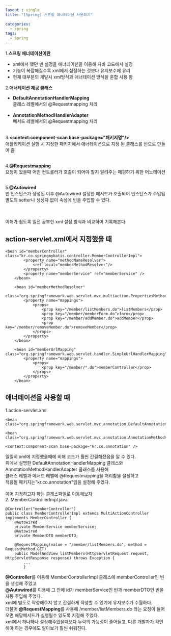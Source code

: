 ```yaml
---
layout : single
title: "[Spring] 스프링 애너테이션 사용하기"

categories:
  - spring
tags:
  - Spring
---
```



1.**스프링 애너테이션이란**
- xml에서 했던 빈 설정을 애너테이션을 이용해 자바 코드에서 설정
- 기능이 복잡해질수록 xml에서 설정하는 것보다 유지보수에 유리
- 현재 대부분의 개발시 xml방식과 애너테이션 방식을 혼합 사용 함

2.**애너테이션 제공 클래스**
- **DefaultAnnotationHandlerMapping**<br>클래스 레벨에서의 @Requestmapping 처리<br><br>
- **AnnotationMethodHandlerAdapter**<br>메서드 레벨에서의 @Requestmapping 처리<br><br>

3.**\<context:component-scan base-package="패키지명"/>**<br>애플리케이션 실행 시 지정한 패키지에서 애너테이션으로 지정 된 클래스를 빈으로 만들어 줌<br><br>

4.**@Requestmapping**<br>요청이 왔을때 어떤 컨트롤러가 호출이 되어야 할지 알려주는 매핑하기 위한 어노테이션<br><br>

5.**@Autowired**<br>빈 인스턴스가 생성된 이후 @Autowired 설정한 메서드가 호출되어 인스턴스가 주입됨<br>별도의 setter나 생성자 없이 속성에 빈을 주입할 수 있다.<br><br><br>

이해가 쉽도록 일전 공부한 xml 설정 방식과 비교하며 기록해본다.

## **action-servlet.xml에서 지정했을 때**

~~~
<bean id="memberController" class="kr.co.springmybatis.controller.MemberControllerImpl">
		<property name="methodNameResolver">
			<ref local="memberMethodResolver"/>
		</property>
		<property name="memberService" ref="memberService" />
	</bean>
	
	<bean id="memberMethodResolver" 
			class="org.springframework.web.servlet.mvc.multiaction.PropertiesMethodNameResolver">
		<property name="mappings">
			<props>
				<prop key="/member/listMembers.do">listMembers</prop>
				<prop key="/member/memberForm.do">form</prop> 
 				<prop key="/member/addMember.do">addMember</prop>
				<prop key="/member/removeMember.do">removeMember</prop>
			</props>
		</property>
	</bean>
	
	<bean id="memberUrlMapping" class="org.springframework.web.servlet.handler.SimpleUrlHandlerMapping">
		<property name="mappings">
			<props>
				<prop key="/member/*.do">memberController</prop>
			</props>
		</property>
	</bean>
~~~

## **애너테이션을 사용할 때**

1.action-servlet.xml

~~~
<bean class="org.springframework.web.servlet.mvc.annotation.DefaultAnnotationHandlerMapping"/>

<bean class="org.springframework.web.servlet.mvc.annotation.AnnotationMethodHandlerAdapter"/>

<context:component-scan base-package="kr.co.annotation" />
~~~

일일히 xml에 지정했을때에 비해 코드가 훨씬 간결해졌음을 알 수 있다.<br>위에서 설명한 DefaultAnnotationHandlerMapping 클래스와 AnnotationMethodHandlerAdapter 클래스를 사용해<br>클래스 레벨과 메서드 레벨에 @Requestmapping을 처리함을 설정하고<br>적용될 패키지는"kr.co.annotation"임을 설정해 주었다.<br><br>
이어 지정하고자 하는 클래스파일로 이동해보자<br>
2. MemberControllerImpl.java

~~~
@Controller("memberController")
public class MemberControllerImpl extends MultiActionController implements MemberController {
	@Autowired
	private MemberService memberService;
	@Autowired
	private MemberDTO memberDTO;
	
	@RequestMapping(value = "/member/listMembers.do", method = RequestMethod.GET)
	public ModelAndView listMembers(HttpServletRequest request, HttpServletResponse response) throws Exception {
		...
		}
~~~

**@Controller**를 이용해 MemberControllerImpl 클래스에 memberController인 빈을 생성해 주었고<br>**@Autowired**를 이용해 그 안에 id가 memberService인 빈과 memberDTO인 빈을 자동 주입해 주었다.<br>xml에 별도로 작성해주지 않고 간결하게 작성할 수 있기에 유지보수가 수월하다.<br>더불어 **@RequestMapping**를 사용해 /member/listMembers.do 라는 요청이 들어오면 해당메서드가 실행될수 있도록 지정해 주었다.<br>xml에서 하나하나 설정해주었을때보다 누락의 가능성이 줄어들고, 다른 개발자가 확인해야 하는 경우에도 알아보기 훨씬 쉬워진다.<br><br>
